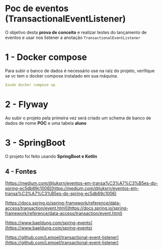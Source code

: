 # Poc de eventos (TransactionalEventListener)

O objetivo desta **prova de conceito** e realizar testes do lançamento de eventos e usar nos listener a anotação `TransactionalEventListener`

# 1 - Docker compose

Para subir o banco de dados é necessário use na raiz do projeto, verifique se vc tem o docker compose instalado em sua máquina.

```yaml
$sudo docker compose up
```

# 2 - Flyway

Ao subir o projeto pela primeira vez será criado um schema de banco de dados de nome **POC** e uma tabela **aluno**

# 3 - SpringBoot

O projeto foi feito usando **SpringBoot e Kotlin**

## 4 - Fontes

[https://medium.com/@luksrn/eventos-em-transa%C3%A7%C3%B5es-do-spring-ec5db69c1006](https://medium.com/@luksrn/eventos-em-transa%C3%A7%C3%B5es-do-spring-ec5db69c1006)

[https://docs.spring.io/spring-framework/reference/data-access/transaction/event.html](https://docs.spring.io/spring-framework/reference/data-access/transaction/event.html)

[https://www.baeldung.com/spring-events](https://www.baeldung.com/spring-events)

[https://github.com/Lemoel/transactional-event-listener](https://github.com/Lemoel/transactional-event-listener)